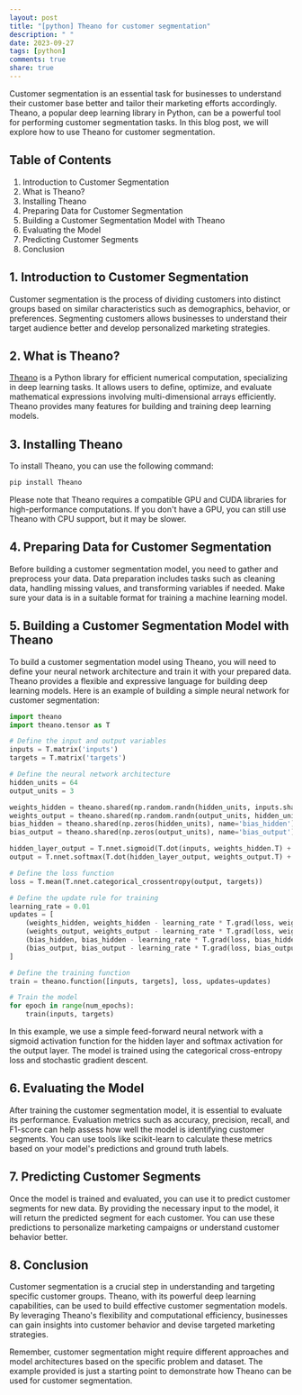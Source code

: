 ```yaml
---
layout: post
title: "[python] Theano for customer segmentation"
description: " "
date: 2023-09-27
tags: [python]
comments: true
share: true
---
```


Customer segmentation is an essential task for businesses to understand their customer base better and tailor their marketing efforts accordingly. Theano, a popular deep learning library in Python, can be a powerful tool for performing customer segmentation tasks. In this blog post, we will explore how to use Theano for customer segmentation.

## Table of Contents
1. Introduction to Customer Segmentation
2. What is Theano?
3. Installing Theano
4. Preparing Data for Customer Segmentation
5. Building a Customer Segmentation Model with Theano
6. Evaluating the Model
7. Predicting Customer Segments
8. Conclusion

## 1. Introduction to Customer Segmentation

Customer segmentation is the process of dividing customers into distinct groups based on similar characteristics such as demographics, behavior, or preferences. Segmenting customers allows businesses to understand their target audience better and develop personalized marketing strategies.

## 2. What is Theano?

[Theano](http://deeplearning.net/software/theano/) is a Python library for efficient numerical computation, specializing in deep learning tasks. It allows users to define, optimize, and evaluate mathematical expressions involving multi-dimensional arrays efficiently. Theano provides many features for building and training deep learning models.

## 3. Installing Theano

To install Theano, you can use the following command:

```python
pip install Theano
```

Please note that Theano requires a compatible GPU and CUDA libraries for high-performance computations. If you don't have a GPU, you can still use Theano with CPU support, but it may be slower.

## 4. Preparing Data for Customer Segmentation

Before building a customer segmentation model, you need to gather and preprocess your data. Data preparation includes tasks such as cleaning data, handling missing values, and transforming variables if needed. Make sure your data is in a suitable format for training a machine learning model.

## 5. Building a Customer Segmentation Model with Theano

To build a customer segmentation model using Theano, you will need to define your neural network architecture and train it with your prepared data. Theano provides a flexible and expressive language for building deep learning models. Here is an example of building a simple neural network for customer segmentation:

```python
import theano
import theano.tensor as T

# Define the input and output variables
inputs = T.matrix('inputs')
targets = T.matrix('targets')

# Define the neural network architecture
hidden_units = 64
output_units = 3

weights_hidden = theano.shared(np.random.randn(hidden_units, inputs.shape[1])*0.01, name='weights_hidden')
weights_output = theano.shared(np.random.randn(output_units, hidden_units)*0.01, name='weights_output')
bias_hidden = theano.shared(np.zeros(hidden_units), name='bias_hidden')
bias_output = theano.shared(np.zeros(output_units), name='bias_output')

hidden_layer_output = T.nnet.sigmoid(T.dot(inputs, weights_hidden.T) + bias_hidden)
output = T.nnet.softmax(T.dot(hidden_layer_output, weights_output.T) + bias_output)

# Define the loss function
loss = T.mean(T.nnet.categorical_crossentropy(output, targets))

# Define the update rule for training
learning_rate = 0.01
updates = [
    (weights_hidden, weights_hidden - learning_rate * T.grad(loss, weights_hidden)),
    (weights_output, weights_output - learning_rate * T.grad(loss, weights_output)),
    (bias_hidden, bias_hidden - learning_rate * T.grad(loss, bias_hidden)),
    (bias_output, bias_output - learning_rate * T.grad(loss, bias_output))
]

# Define the training function
train = theano.function([inputs, targets], loss, updates=updates)

# Train the model
for epoch in range(num_epochs):
    train(inputs, targets)
```

In this example, we use a simple feed-forward neural network with a sigmoid activation function for the hidden layer and softmax activation for the output layer. The model is trained using the categorical cross-entropy loss and stochastic gradient descent.

## 6. Evaluating the Model

After training the customer segmentation model, it is essential to evaluate its performance. Evaluation metrics such as accuracy, precision, recall, and F1-score can help assess how well the model is identifying customer segments. You can use tools like scikit-learn to calculate these metrics based on your model's predictions and ground truth labels.

## 7. Predicting Customer Segments

Once the model is trained and evaluated, you can use it to predict customer segments for new data. By providing the necessary input to the model, it will return the predicted segment for each customer. You can use these predictions to personalize marketing campaigns or understand customer behavior better.

## 8. Conclusion

Customer segmentation is a crucial step in understanding and targeting specific customer groups. Theano, with its powerful deep learning capabilities, can be used to build effective customer segmentation models. By leveraging Theano's flexibility and computational efficiency, businesses can gain insights into customer behavior and devise targeted marketing strategies.

Remember, customer segmentation might require different approaches and model architectures based on the specific problem and dataset. The example provided is just a starting point to demonstrate how Theano can be used for customer segmentation.